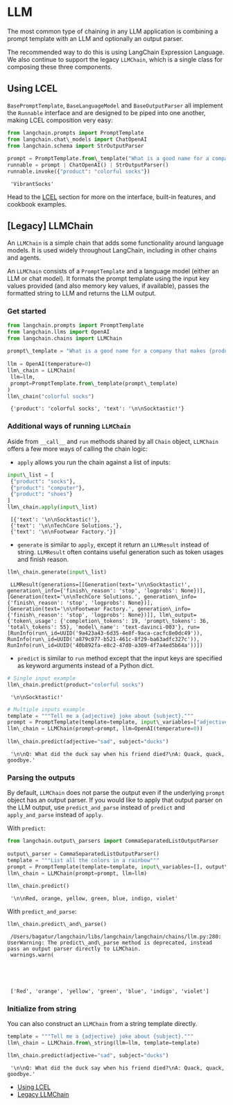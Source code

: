 # LLM

The most common type of chaining in any LLM application is combining a prompt template with an LLM and optionally an output parser.

The recommended way to do this is using LangChain Expression Language. We also continue to support the legacy `LLMChain`, which is a single class for composing these three components.

## Using LCEL[​](#using-lcel "Direct link to Using LCEL")

`BasePromptTemplate`, `BaseLanguageModel` and `BaseOutputParser` all implement the `Runnable` interface and are designed to be piped into one another, making LCEL composition very easy:

```python
from langchain.prompts import PromptTemplate  
from langchain.chat\_models import ChatOpenAI  
from langchain.schema import StrOutputParser  
  
prompt = PromptTemplate.from\_template("What is a good name for a company that makes {product}?")  
runnable = prompt | ChatOpenAI() | StrOutputParser()  
runnable.invoke({"product": "colorful socks"})  

```

```text
 'VibrantSocks'  

```

Head to the [LCEL](/docs/expression_language) section for more on the interface, built-in features, and cookbook examples.

## \[Legacy\] LLMChain[​](#legacy-llmchain "Direct link to legacy-llmchain")

An `LLMChain` is a simple chain that adds some functionality around language models. It is used widely throughout LangChain, including in other chains and agents.

An `LLMChain` consists of a `PromptTemplate` and a language model (either an LLM or chat model). It formats the prompt template using the input key values provided (and also memory key values, if available), passes the formatted string to LLM and returns the LLM output.

### Get started[​](#get-started "Direct link to Get started")

```python
from langchain.prompts import PromptTemplate  
from langchain.llms import OpenAI  
from langchain.chains import LLMChain  
  
prompt\_template = "What is a good name for a company that makes {product}?"  
  
llm = OpenAI(temperature=0)  
llm\_chain = LLMChain(  
 llm=llm,  
 prompt=PromptTemplate.from\_template(prompt\_template)  
)  
llm\_chain("colorful socks")  

```

```text
 {'product': 'colorful socks', 'text': '\n\nSocktastic!'}  

```

### Additional ways of running `LLMChain`[​](#additional-ways-of-running-llmchain "Direct link to additional-ways-of-running-llmchain")

Aside from `__call__` and `run` methods shared by all `Chain` object, `LLMChain` offers a few more ways of calling the chain logic:

- `apply` allows you run the chain against a list of inputs:

```python
input\_list = [  
 {"product": "socks"},  
 {"product": "computer"},  
 {"product": "shoes"}  
]  
llm\_chain.apply(input\_list)  

```

```text
 [{'text': '\n\nSocktastic!'},  
 {'text': '\n\nTechCore Solutions.'},  
 {'text': '\n\nFootwear Factory.'}]  

```

- `generate` is similar to `apply`, except it return an `LLMResult` instead of string. `LLMResult` often contains useful generation such as token usages and finish reason.

```python
llm\_chain.generate(input\_list)  

```

```text
 LLMResult(generations=[[Generation(text='\n\nSocktastic!', generation\_info={'finish\_reason': 'stop', 'logprobs': None})], [Generation(text='\n\nTechCore Solutions.', generation\_info={'finish\_reason': 'stop', 'logprobs': None})], [Generation(text='\n\nFootwear Factory.', generation\_info={'finish\_reason': 'stop', 'logprobs': None})]], llm\_output={'token\_usage': {'completion\_tokens': 19, 'prompt\_tokens': 36, 'total\_tokens': 55}, 'model\_name': 'text-davinci-003'}, run=[RunInfo(run\_id=UUID('9a423a43-6d35-4e8f-9aca-cacfc8e0dc49')), RunInfo(run\_id=UUID('a879c077-b521-461c-8f29-ba63adfc327c')), RunInfo(run\_id=UUID('40b892fa-e8c2-47d0-a309-4f7a4ed5b64a'))])  

```

- `predict` is similar to `run` method except that the input keys are specified as keyword arguments instead of a Python dict.

```python
# Single input example  
llm\_chain.predict(product="colorful socks")  

```

```text
 '\n\nSocktastic!'  

```

```python
# Multiple inputs example  
template = """Tell me a {adjective} joke about {subject}."""  
prompt = PromptTemplate(template=template, input\_variables=["adjective", "subject"])  
llm\_chain = LLMChain(prompt=prompt, llm=OpenAI(temperature=0))  
  
llm\_chain.predict(adjective="sad", subject="ducks")  

```

```text
 '\n\nQ: What did the duck say when his friend died?\nA: Quack, quack, goodbye.'  

```

### Parsing the outputs[​](#parsing-the-outputs "Direct link to Parsing the outputs")

By default, `LLMChain` does not parse the output even if the underlying `prompt` object has an output parser. If you would like to apply that output parser on the LLM output, use `predict_and_parse` instead of `predict` and `apply_and_parse` instead of `apply`.

With `predict`:

```python
from langchain.output\_parsers import CommaSeparatedListOutputParser  
  
output\_parser = CommaSeparatedListOutputParser()  
template = """List all the colors in a rainbow"""  
prompt = PromptTemplate(template=template, input\_variables=[], output\_parser=output\_parser)  
llm\_chain = LLMChain(prompt=prompt, llm=llm)  
  
llm\_chain.predict()  

```

```text
 '\n\nRed, orange, yellow, green, blue, indigo, violet'  

```

With `predict_and_parse`:

```python
llm\_chain.predict\_and\_parse()  

```

```text
 /Users/bagatur/langchain/libs/langchain/langchain/chains/llm.py:280: UserWarning: The predict\_and\_parse method is deprecated, instead pass an output parser directly to LLMChain.  
 warnings.warn(  
  
  
  
  
  
 ['Red', 'orange', 'yellow', 'green', 'blue', 'indigo', 'violet']  

```

### Initialize from string[​](#initialize-from-string "Direct link to Initialize from string")

You can also construct an `LLMChain` from a string template directly.

```python
template = """Tell me a {adjective} joke about {subject}."""  
llm\_chain = LLMChain.from\_string(llm=llm, template=template)  

```

```python
llm\_chain.predict(adjective="sad", subject="ducks")  

```

```text
 '\n\nQ: What did the duck say when his friend died?\nA: Quack, quack, goodbye.'  

```

- [Using LCEL](#using-lcel)
- [Legacy LLMChain](#legacy-llmchain)
